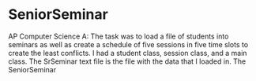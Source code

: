 # SeniorSeminar
AP Computer Science A: The task was to load a file of students into seminars as well as create a schedule of five sessions in five time slots to create the least conflicts. I had a student class, session class, and a main class. The SrSeminar text file is the file with the data that I loaded in. The SeniorSeminar
